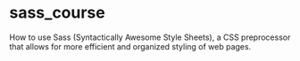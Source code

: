 # sass_course
How to use Sass (Syntactically Awesome Style Sheets), a CSS preprocessor that allows for more efficient and organized styling of web pages. 

